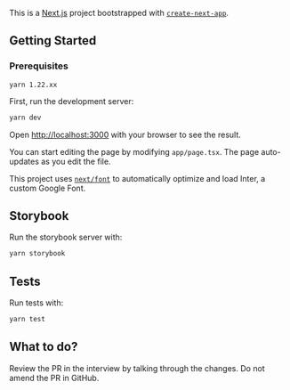 This is a [Next.js](https://nextjs.org/) project bootstrapped with [`create-next-app`](https://github.com/vercel/next.js/tree/canary/packages/create-next-app).

## Getting Started

### Prerequisites

```
yarn 1.22.xx
```

First, run the development server:

```bash
yarn dev
```

Open [http://localhost:3000](http://localhost:3000) with your browser to see the result.

You can start editing the page by modifying `app/page.tsx`. The page auto-updates as you edit the file.

This project uses [`next/font`](https://nextjs.org/docs/basic-features/font-optimization) to automatically optimize and load Inter, a custom Google Font.

## Storybook

Run the storybook server with:

```bash
yarn storybook
```

## Tests

Run tests with:

```bash
yarn test
```

## What to do?

Review the PR in the interview by talking through the changes. Do not amend the PR in GitHub.
